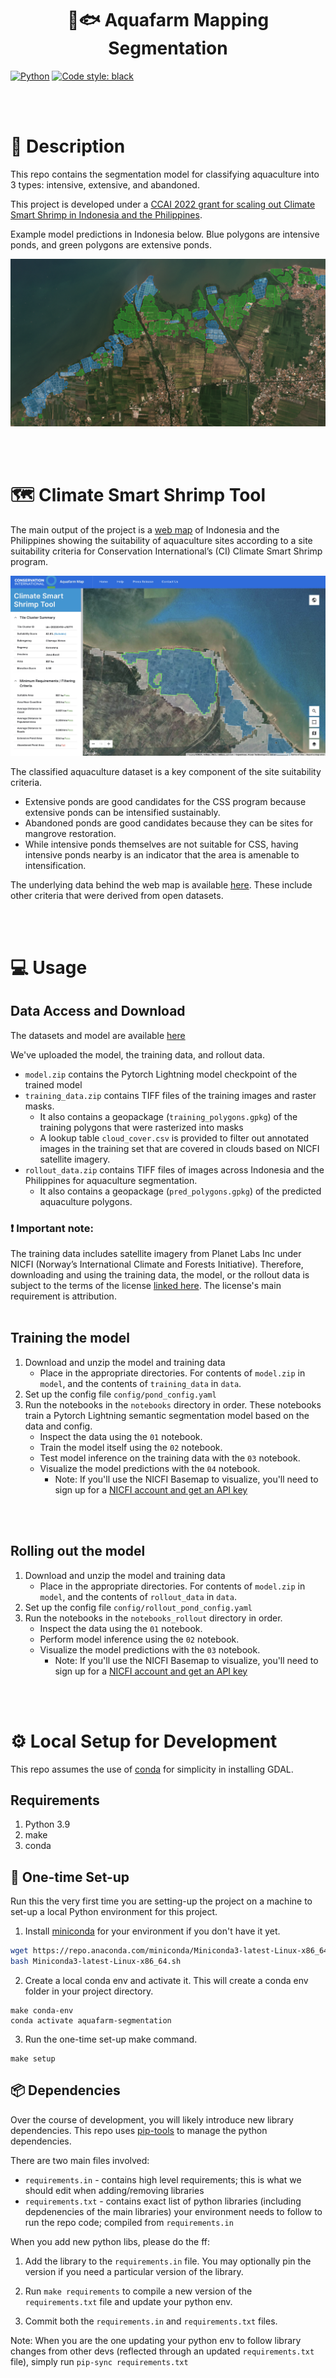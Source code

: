<div align="center">

# 🦐🐟 Aquafarm Mapping Segmentation

</div>

<a href="https://www.python.org/"><img alt="Python" src="https://img.shields.io/badge/-Python 3.9-blue?style=for-the-badge&logo=python&logoColor=white"></a>
<a href="https://black.readthedocs.io/en/stable/"><img alt="Code style: black" src="https://img.shields.io/badge/code%20style-black-black.svg?style=for-the-badge&labelColor=gray"></a>

<br/>
<br/>

# 📜 Description

This repo contains the segmentation model for classifying aquaculture into 3 types: intensive, extensive, and abandoned.

This project is developed under a [CCAI 2022 grant for scaling out Climate Smart Shrimp in Indonesia and the Philippines](https://www.climatechange.ai/blog/2022-06-16-grants-mangrove).

Example model predictions in Indonesia below. Blue polygons are intensive ponds, and green polygons are extensive ponds.

![sample model predictions in Indonesia](assets/sample_model_predictions.png)

<br/>
<br/>

# 🗺️ Climate Smart Shrimp Tool
The main output of the project is a [web map](https://ci-aquafarm-mapping.web.app/) of Indonesia and the Philippines showing the suitability of aquaculture sites according to a site suitability criteria for Conservation International’s (CI) Climate Smart Shrimp program.

![climate smart shrimp tool screenshot](assets/css_tool_screenshot.jpg)

The classified aquaculture dataset is a key component of the site suitability criteria.
- Extensive ponds are good candidates for the CSS program because extensive ponds can be intensified sustainably.
- Abandoned ponds are good candidates because they can be sites for mangrove restoration.
- While intensive ponds themselves are not suitable for CSS, having intensive ponds nearby is an indicator that the area is amenable to intensification.

The underlying data behind the web map is available [here](https://drive.google.com/drive/folders/1Ws0Y9vZ-SHV3Gdtmlm1jTk774GfyaGG-?usp=share_link). These include other criteria that were derived from open datasets.

<br/>
<br/>

# 💻 Usage
## Data Access and Download
The datasets and model are available [here](https://drive.google.com/drive/folders/1VRnK7vPCWMTSRQOwuDie18zES3EqA27S?usp=share_link)

We've uploaded the model, the training data, and rollout data.

- `model.zip` contains the Pytorch Lightning model checkpoint of the trained model
- `training_data.zip` contains TIFF files of the training images and raster masks.
    - It also contains a geopackage (`training_polygons.gpkg`) of the training polygons that were rasterized into masks
    - A lookup table `cloud_cover.csv` is provided to filter out annotated images in the training set that are covered in clouds based on NICFI satellite imagery.
- `rollout_data.zip` contains TIFF files of images across Indonesia and the Philippines for aquaculture segmentation.
    - It also contains a geopackage (`pred_polygons.gpkg`) of the predicted aquaculture polygons.

### :exclamation: Important note:
The training data includes satellite imagery from Planet Labs Inc under NICFI (Norway’s International Climate and Forests Initiative). Therefore, downloading and using the training data, the model, or the rollout data is subject to the terms of the license [linked here](https://assets.planet.com/docs/Planet_ParticipantLicenseAgreement_NICFI.pdf). The license's main requirement is attribution.
<br/>
<br/>

## Training the model
1. Download and unzip the model and training data
    - Place in the appropriate directories. For contents of `model.zip` in `model`, and the contents of `training_data` in `data`.
2. Set up the config file `config/pond_config.yaml`
3. Run the notebooks in the `notebooks` directory in order. These notebooks train a Pytorch Lightning semantic segmentation model based on the data and config.
    - Inspect the data using the `01` notebook.
    - Train the model itself using the `02` notebook.
    - Test model inference on the training data with the `03` notebook.
    - Visualize the model predictions with the `04` notebook.
        - Note: If you'll use the NICFI Basemap to visualize, you'll need to sign up for a [NICFI account and get an API key](https://www.planet.com/nicfi/)

<br/>
<br/>

## Rolling out the model
1. Download and unzip the model and training data
    - Place in the appropriate directories. For contents of `model.zip` in `model`, and the contents of `rollout_data` in `data`.
2. Set up the config file `config/rollout_pond_config.yaml`
3. Run the notebooks in the `notebooks_rollout` directory in order.
    - Inspect the data using the `01` notebook.
    - Perform model inference using the `02` notebook.
    - Visualize the model predictions with the `03` notebook.
        - Note: If you'll use the NICFI Basemap to visualize, you'll need to sign up for a [NICFI account and get an API key](https://www.planet.com/nicfi/)

<br/>
<br/>

# ⚙️ Local Setup for Development

This repo assumes the use of [conda](https://docs.conda.io/en/latest/miniconda.html) for simplicity in installing GDAL.


## Requirements

1. Python 3.9
2. make
3. conda


## 🐍 One-time Set-up
Run this the very first time you are setting-up the project on a machine to set-up a local Python environment for this project.

1. Install [miniconda](https://docs.conda.io/en/latest/miniconda.html) for your environment if you don't have it yet.
```bash
wget https://repo.anaconda.com/miniconda/Miniconda3-latest-Linux-x86_64.sh
bash Miniconda3-latest-Linux-x86_64.sh
```

2. Create a local conda env and activate it. This will create a conda env folder in your project directory.
```
make conda-env
conda activate aquafarm-segmentation
```

3. Run the one-time set-up make command.
```
make setup
```

## 📦 Dependencies

Over the course of development, you will likely introduce new library dependencies. This repo uses [pip-tools](https://github.com/jazzband/pip-tools) to manage the python dependencies.

There are two main files involved:
* `requirements.in` - contains high level requirements; this is what we should edit when adding/removing libraries
* `requirements.txt` - contains exact list of python libraries (including depdenencies of the main libraries) your environment needs to follow to run the repo code; compiled from `requirements.in`


When you add new python libs, please do the ff:

1. Add the library to the `requirements.in` file. You may optionally pin the version if you need a particular version of the library.

2. Run `make requirements` to compile a new version of the `requirements.txt` file and update your python env.

3. Commit both the `requirements.in` and `requirements.txt` files.

Note: When you are the one updating your python env to follow library changes from other devs (reflected through an updated `requirements.txt` file), simply run `pip-sync requirements.txt`
